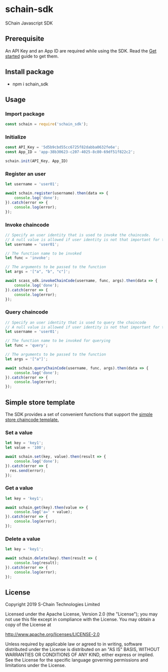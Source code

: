 # schain-sdk

SChain Javascript SDK

## Prerequisite
An API Key and an App ID are required while using the SDK. Read the [Get started](https://github.com/issbgkh/schain-get-started) guide to get them.

## Install package
* npm i schain_sdk

## Usage

### Import package
```javascript
const schain = require('schain_sdk');
```
### Initialize
```javascript
const API_Key = '5d5b9cbd55cc6725f82dabba0632fe6e';
const App_ID = 'app-38b30623-c207-4025-8c80-69df51f822c2';

schain.init(API_Key, App_ID)
```
### Register an user
```javascript
let username = 'user01';

await schain.register(username).then(data => {
    console.log('done');
}).catch(error => {
    console.log(error);
});
```
### Invoke chaincode
```javascript
// Specify an user identity that is used to invoke the chaincode.
// A null value is allowed if user identity is not that important for this function.
let username = 'user01';

// The function name to be invoked
let func = 'invoke';

// The arguments to be passed to the function
let args = '["a", "b", "c"]';

await scass_sdk.invokeChainCode(username, func, args).then(data => {
    console.log('done');
}).catch(error => {
    console.log(error);
});
```
### Query chaincode
```javascript
// Specify an user identity that is used to query the chaincode
// A null value is allowed if user identity is not that important for this function.
let username = 'user01';

// The function name to be invoked for querying
let func = 'query';

// The arguments to be passed to the function
let args = '["a"]';

await schain.queryChainCode(username, func, args).then(data => {
    console.log('done');
}).catch(error => {
    console.log(error);
});
```

## Simple store template
The SDK provides a set of convenient functions that support the [simple store chaincode template.](https://github.com/issbgkh/simple-store)

### Set a value
```javascript
let key = 'key1';
let value = '100';

await schain.set(key, value).then(result => {
    console.log('done');
}).catch(error => {
  res.send(error);
});
```

### Get a value
```javascript
let key = 'key1';

await schain.get(key).then(value => {
    console.log('a=' + value);
}).catch(error => {
    console.log(error);
});
```

### Delete a value
```javascript
let key = 'key1';

await schain.delete(key).then(result => {
    console.log(result);
}).catch(error => {
    console.log(error);
});
```

## License
Copyright 2019 S-Chain Technologies Limited

Licensed under the Apache License, Version 2.0 (the "License");
you may not use this file except in compliance with the License.
You may obtain a copy of the License at

http://www.apache.org/licenses/LICENSE-2.0

Unless required by applicable law or agreed to in writing, software
distributed under the License is distributed on an "AS IS" BASIS,
WITHOUT WARRANTIES OR CONDITIONS OF ANY KIND, either express or implied.
See the License for the specific language governing permissions and
limitations under the License.
